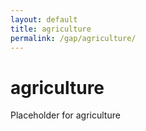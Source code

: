 ```yaml
---
layout: default
title: agriculture
permalink: /gap/agriculture/
---
```

# agriculture
Placeholder for agriculture


